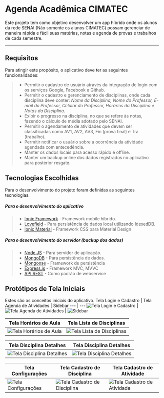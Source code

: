 Agenda Acadêmica CIMATEC
===================


Este projeto tem como objetivo desenvolver um app híbrido onde os alunos da rede SENAI (Não somente os alunos CIMATEC) possam gerenciar de maneira rápida e fácil suas matérias, notas e agenda de provas e trabalhos de cada semestre.

----------


Requisitos
-------------

Para atingir este propósito, o aplicativo deve ter as seguintes funcionalidades:

> - Permitir o cadastro de usuário através da integração de login com os serviços Google, Facebook e Github.
> - Permitir o cadastro e gerenciamento de disciplinas, onde cada disciplina deve conter: *Nome da Disciplina, Nome do Professor, E-mail do Professor, Celular do Professor, Horários da Disciplina e Notas da Disciplina*.
> - Exibir o progresso na disciplina, no que se refere às notas, fazendo o cálculo de média adotado pelo SENAI.
> - Permitir o agendamento de atividades que devem ser classificadas como AV1, AV2, AV3, Fin (prova final) e Tra (trabalho).
> - Permitir notificar o usuário sobre a ocorrência da atividade agendada com antecedência.
> - Manter os dados locais para acesso rápido e offline.
> - Manter um backup online dos dados registrados no aplicativo para posterior resgate.

Tecnologias Escolhidas
-------

Para o desenvolvimento do projeto foram definidas as seguintes tecnologias.

##### Para o desenvolvimento do aplicativo
> - [Ionic Framework](http://ionicframework.com) - Framework mobile híbrido.
> - [Lovefield](https://google.github.io/lovefield) - Para persistência de dados local utilizando IdexedDB.
> - [Ionic Material](https://github.com/zachsoft/Ionic-Material) - Framework CSS para Material Design

##### Para o desenvolvimento do servidor (backup dos dados)
> - [Node.JS](https://nodejs.org/en) - Para servidor de aplicação.
> - [MongoDB](https://www.mongodb.org) - Para persistência de dados.
> - [Mongoose](http://mongoosejs.com) - Framework de persistência
> - [Express.js](http://expressjs.com) - Framework MVC, MVVC
> - [API REST](https://pt.wikipedia.org/wiki/REST) - Como padrão de webservice 

Protótipos de Tela Iniciais
----------------

Estes são os conceitos iniciais do aplicativo.
Tela Login e Cadastro | Tela Agenda de Atividades | Sidebar
 --- | ---
 ![Tela Login e Cadastro](readme-imgs/IMG_20160225_213358.jpg) | ![Tela Agenda de Atividades](readme-imgs/IMG_20160225_213416.jpg) | ![Sidebar](readme-imgs/IMG_20160225_213428.jpg)

Tela Horários de Aula | Tela Lista de Disciplinas
--- | ---
![Tela Horários de Aula](readme-imgs/IMG_20160225_213456.jpg) | ![Tela Lista de Disciplinas](readme-imgs/IMG_20160225_213537.jpg)

Tela Disciplina Detalhes | Tela Disciplina Detalhes
--- | ---
![Tela Disciplina Detalhes](readme-imgs/IMG_20160225_213549.jpg) | ![Tela Disciplina Detalhes](readme-imgs/IMG_20160225_213609.jpg)

Tela Configurações | Tela Cadastro de Disciplina | Tela Cadastro de Atividade
--- | --- | ---
![Tela Configurações](readme-imgs/IMG_20160225_213632.jpg) | ![Tela Cadastro de Disciplina](readme-imgs/IMG_20160225_213642.jpg) | ![Tela Cadastro de Atividade](readme-imgs/IMG_20160225_213656.jpg)
